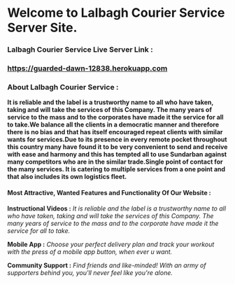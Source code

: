 # Welcome to Lalbagh Courier Service Server Site.

### Lalbagh Courier Service Live Server Link :

### https://guarded-dawn-12838.herokuapp.com

### About Lalbagh Courier Service :

**It is reliable and the label is a trustworthy name to all who have taken, taking and will take the services of this Company. The many years of service to the mass and to the corporates have made it the service for all to take.We balance all the clients in a democratic manner and therefore there is no bias and that has itself encouraged repeat clients with similar wants for services.Due to its presence in every remote pocket throughout this country many have found it to be very convenient to send and receive with ease and harmony and this has tempted all to use Sundarban against many competitors who are in the similar trade.Single point of contact for the many services. It is catering to multiple services from a one point and that also includes its own logistics fleet.**

#### Most Attractive, Wanted Features and Functionality Of Our Website :

**Instructional Videos :**
_It is reliable and the label is a trustworthy name to all who have taken, taking and will take the services of this Company. The many years of service to the mass and to the corporate have made it the service for all to take._

**Mobile App :**
_Choose your perfect delivery plan and track your workout with the press of a mobile app button, when ever u want._

**Community Support :**
_Find friends and like-minded! With an army of supporters behind you, you'll never feel like you're alone._
